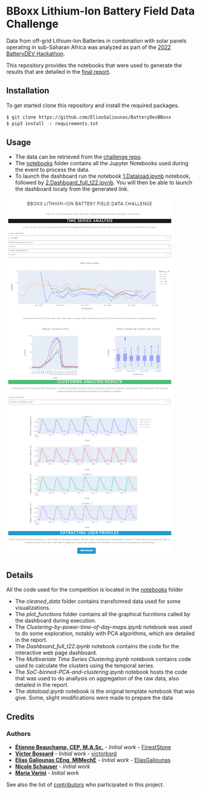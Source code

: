 # BBoxx Lithium-Ion Battery Field Data Challenge
Data from off-grid Lithium-Ion Batteries in combination with solar panels operating in sub-Saharan Africa was analyzed as part of the [2022 BatteryDEV Hackathon](https://github.com/BatteryDEV/Field-Data-Challenge-Template-Public).

This repository provides the notebooks that were used to generate the results that are detailed in the [final report](https://github.com/EliasGaliounas/BatteryDevBBoxx/blob/main/Report.pdf).

## Installation
To get started clone this repository and install the required packages.

```sh
$ git clone https://github.com/EliasGaliounas/BatteryDevBBoxx
$ pip3 install -r requirements.txt
```

## Usage
* The data can be retrieved from the [challenge repo](https://github.com/BatteryDEV/Field-Data-Challenge-Template-Public#data-files).
* The [notebooks](https://github.com/EliasGaliounas/BatteryDevBBoxx/tree/main/notebooks) folder contains all the Jupyter Notebooks used during the event to process the data.
* To launch the dashboard run the notebook [1.Dataload.ipynb](https://github.com/EliasGaliounas/BatteryDevBBoxx/blob/etienne_exploration/dashboard/1.Dataload.ipynb) notebook, followed by [2.Dashboard_full_t22.ipynb](https://github.com/EliasGaliounas/BatteryDevBBoxx/blob/etienne_exploration/dashboard/2.Dashboard_full_t22.ipynb). You will then be able to launch the dashboard localy from the generated link.

<img src="images/dashboard_snip.png"/>

## Details
All the code used for the competition is located in the [notebooks](https://github.com/EliasGaliounas/BatteryDevBBoxx/tree/main/notebooks) folder
- The *cleaned_data* folder contains transfomred data used for some visualizations.
- The *plot_functions* folder contains all the graphical fucntions called by the dashboard during execution.
- The *Clustering-by-power-time-of-day-maps.ipynb* notebook was used to do some exploration, notably with PCA algorithms, which are detailed in the report.
- The *Dashboard_full_t22.ipynb* notebook contains the code for the interactive web page dashboard.
- The *Multivariate Time Series Clustering.ipynb* notebook contains code used to calculate the clusters using the temporal series.
- The *SoC-binned-PCA-and-clustering.ipynb* notebook hosts the code that was used to do anallysis on aggregation of the raw data, also detailed in the report.
- The *dataload.ipynb* notebook is the original template notebook that was give. Some, slight modifications were made to prepare the data

## Credits
### Authors
* **[Étienne Beauchamp, CEP, M.A.Sc.](https://www.linkedin.com/in/beauchamp-etienne/)** - *Initial work* - [FinestStone](https://github.com/FinestStone)
* **[Victor Bossard](https://www.linkedin.com/in/victor-bossard/)** - *Initial work* - [victorbsrd](https://github.com/victorbsrd)
* **[Elias Galiounas CEng, MIMechE](https://www.linkedin.com/in/elias-galiounas/)** - *Initial work* - [EliasGaliounas](https://github.com/EliasGaliounas)
* **[Nicole Schauser](https://www.linkedin.com/in/nicoleschauser/)** - *Initial work*
* **[Maria Varini](https://www.linkedin.com/in/maria-varini-58696981/)** - *Initial work*


See also the list of [contributors](https://github.com/EliasGaliounas/BatteryDevBBoxx/graphs/contributors) who participated in this project.